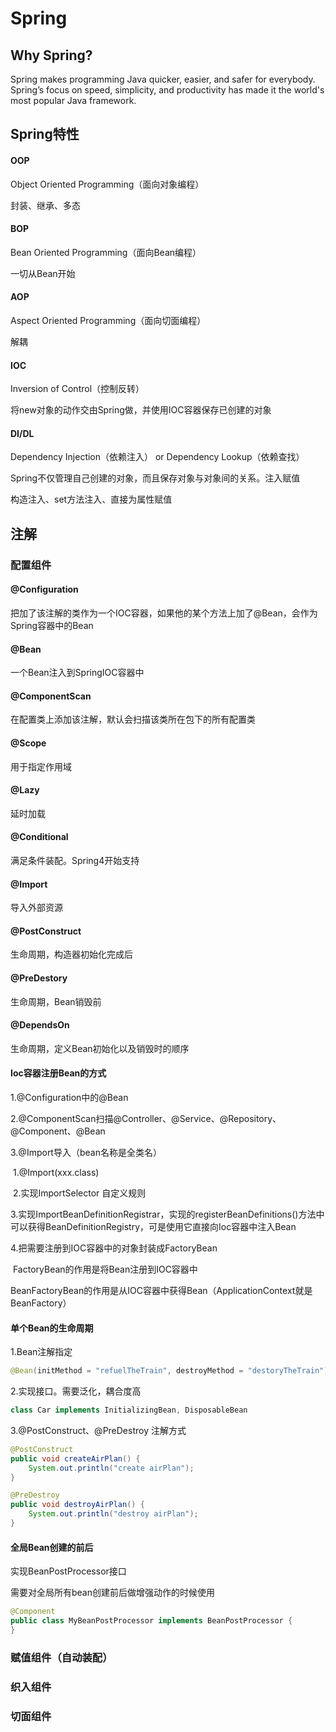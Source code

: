 # Spring

## Why Spring?

Spring makes programming Java quicker, easier, and safer for everybody. Spring’s focus on speed, simplicity, and productivity has made it the world's most popular Java framework.

## Spring特性

#### OOP

Object Oriented Programming（面向对象编程）

封装、继承、多态

#### BOP

Bean Oriented Programming（面向Bean编程）

一切从Bean开始

#### AOP

Aspect Oriented Programming（面向切面编程）

解耦

#### IOC

Inversion of Control（控制反转）

将new对象的动作交由Spring做，并使用IOC容器保存已创建的对象

#### DI/DL

Dependency Injection（依赖注入） or Dependency Lookup（依赖查找）

Spring不仅管理自己创建的对象，而且保存对象与对象间的关系。注入赋值

构造注入、set方法注入、直接为属性赋值



## 注解

### 配置组件

#### @Configuration

把加了该注解的类作为一个IOC容器，如果他的某个方法上加了@Bean，会作为Spring容器中的Bean

#### @Bean

一个Bean注入到SpringIOC容器中

#### @ComponentScan

在配置类上添加该注解，默认会扫描该类所在包下的所有配置类

#### @Scope

用于指定作用域

#### @Lazy

延时加载

#### @Conditional

满足条件装配。Spring4开始支持

#### @Import

导入外部资源

#### @PostConstruct

生命周期，构造器初始化完成后

#### @PreDestory

生命周期，Bean销毁前

#### @DependsOn

生命周期，定义Bean初始化以及销毁时的顺序

#### Ioc容器注册Bean的方式

1.@Configuration中的@Bean

2.@ComponentScan扫描@Controller、@Service、@Repository、@Component、@Bean

3.@Import导入（bean名称是全类名）

​	1.@Import(xxx.class)

​	2.实现ImportSelector 自定义规则

​	3.实现ImportBeanDefinitionRegistrar，实现的registerBeanDefinitions()方法中可以获得BeanDefinitionRegistry，可是使用它直接向Ioc容器中注入Bean

4.把需要注册到IOC容器中的对象封装成FactoryBean

​	FactoryBean的作用是将Bean注册到IOC容器中

​	BeanFactoryBean的作用是从IOC容器中获得Bean（ApplicationContext就是BeanFactory）

#### 单个Bean的生命周期

1.Bean注解指定

```java
@Bean(initMethod = "refuelTheTrain", destroyMethod = "destoryTheTrain") 
```

2.实现接口。需要泛化，耦合度高

```java
class Car implements InitializingBean, DisposableBean 
```

3.@PostConstruct、@PreDestroy  注解方式

```java
@PostConstruct
public void createAirPlan() {
    System.out.println("create airPlan");
}

@PreDestroy
public void destroyAirPlan() {
    System.out.println("destroy airPlan");
}
```

#### 全局Bean创建的前后

实现BeanPostProcessor接口

需要对全局所有bean创建前后做增强动作的时候使用

```java
@Component
public class MyBeanPostProcessor implements BeanPostProcessor {
}
```



### 赋值组件（自动装配）



### 织入组件



### 切面组件